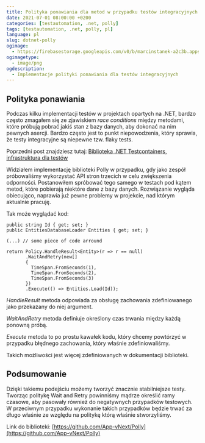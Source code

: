 ```yaml
---
title: Polityka ponawiania dla metod w przypadku testów integracyjnych
date: 2021-07-01 08:00:00 +0200
categories: [testautomation, .net, polly]
tags: [testautomation, .net, polly, pl]
language: pl
slug: dotnet-polly
ogimage:
  - https://firebasestorage.googleapis.com/v0/b/marcinstanek-a2c3b.appspot.com/o/2021-07-01-retry-policy-in-test-methods%2FRetry%20policy%20for%20methods%20in%20terms%20of%20integration%20tests.png?alt=media&token=e5a5db4b-7f5b-4ffb-94fa-9d22751f79f6
ogimagetype:
  - image/png
ogdescription:
  - Implementacje polityki ponawiania dla testów integracyjnych
---
```


## Polityka ponawiania

Podczas kilku implementacji testów w projektach opartych na .NET, bardzo często zmagałem się ze zjawiskiem _race conditions_ między metodami, które próbują pobrać jakiś stan z bazy danych, aby dokonać na nim pewnych asercji. Bardzo często jest to punkt niepowodzenia, który sprawia, że ​​testy integracyjne są niepewne tzw. flaky tests.

Poprzedni post znajdziesz tutaj: [Biblioteka .NET Testcontainers, infrastruktura dla testów
](/2021-04-14-testcontainers/2021-04-14-testcontainers/)


Widziałem implementację biblioteki Polly w przypadku, gdy jako zespół próbowaliśmy wykorzystać API stron trzecich w celu zwiększenia odporności. Postanowiłem spróbować tego samego w testach pod kątem metod, które pobierają niektóre dane z bazy danych. Rozwiązanie wygląda obiecująco, naprawia już pewne problemy w projekcie, nad którym aktualnie pracuję.
 
Tak może wyglądać kod:

```
public string Id { get; set; }
public EntitiesDatabaseLoader Entities { get; set; }

(...) // some piece of code arround

return Policy.HandleResult<Entity>(r => r == null)
       .WaitAndRetry(new[]
       {
         TimeSpan.FromSeconds(1),
         TimeSpan.FromSeconds(2),
         TimeSpan.FromSeconds(3)
       })
       .Execute(() => Entities.Load(Id));
```

_HandleResult_ metoda odpowiada za obsługę zachowania zdefiniowanego jako przekazany do niej argument.

_WaitAndRetry_ metoda definiuje określony czas trwania między każdą ponowną próbą.

_Execute_ metoda to po prostu kawałek kodu, który chcemy powtórzyć w przypadku błędnego zachowania, który właśnie zdefiniowaliśmy.

Takich możliwości jest więcej zdefiniowanych w dokumentacji biblioteki.

## Podsumowanie

Dzięki takiemu podejściu możemy tworzyć znacznie stabilniejsze testy. Tworząc politykę Wait and Retry powinniśmy mądrze określić ramy czasowe, aby pasowały również do negatywnych przypadków testowych. W przeciwnym przypadku wykonanie takich przypadków będzie trwać za długo właśnie ze względu na politykę którą właśnie stworzyliśmy.

Link do biblioteki: [https://github.com/App-vNext/Polly](https://github.com/App-vNext/Polly) 

